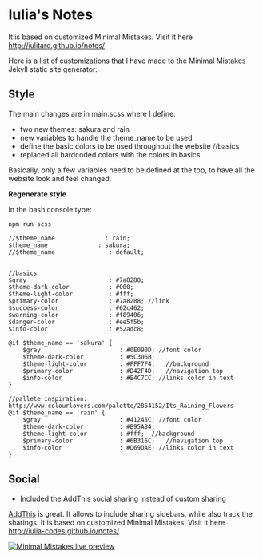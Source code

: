 # Iulia's Notes

It is based on customized Minimal Mistakes. Visit it here <a href="http://iulitaro.github.io/notes/" target="_blank"> http://iulitaro.github.io/notes/ </a>

Here is a list of customizations that I have made to the Minimal Mistakes Jekyll static site generator:

<h2>Style</h2>

The main changes are in main.scss where I define:

* two new themes: sakura and rain
* new variables to handle the theme_name to be used
* define the basic colors to be used throughout the website //basics
* replaced all hardcoded colors with the colors in basics 

Basically, only a few variables need to be defined at the top, to have all the website look and feel changed.

**Regenerate style**

In the bash console type:


```
npm run scss
```


```
//$theme_name              : rain;
$theme_name              : sakura;
//$theme_name              	: default;


//basics
$gray                       : #7a8288;
$theme-dark-color           : #000;      
$theme-light-color          : #fff;
$primary-color              : #7a8288; //link
$success-color              : #62c462;
$warning-color              : #f89406;
$danger-color               : #ee5f5b;
$info-color                 : #52adc8;

@if $theme_name == 'sakura' {
	$gray  					   : #0E090D; //font color
	$theme-dark-color          : #5C306B;  
	$theme-light-color         : #FFF7F4;	//background
	$primary-color             : #D42F4D;	//navigation top
	$info-color                : #E4C7CC; //links color in text
}

//pallete inspiration: http://www.colourlovers.com/palette/2864152/Its_Raining_Flowers
@if $theme_name == 'rain' {
	$gray  					   : #41245C; //font color
	$theme-dark-color          : #B95A84;  
	$theme-light-color         : #fff;	//background
	$primary-color             : #6B316C;	//navigation top
	$info-color                : #D69DAE; //links color in text
}
```

<h2>Social</h2>

* Included the AddThis social sharing instead of custom sharing

<a href="http://www.addthis.com/" target="_blank">AddThis</a> is great. It allows to include sharing sidebars, while also track the sharings.
It is based on customized Minimal Mistakes. Visit it here <a href="http://iulia-codes.github.io/notes/"> http://iulia-codes.github.io/notes/ </a>

[![Minimal Mistakes live preview][2]][1]

[1]: https://mmistakes.github.io/minimal-mistakes/
[2]: https://cloud.githubusercontent.com/assets/1376749/14562643/d83b96c0-02eb-11e6-98d6-473fbfd3bff6.jpg (live preview)

